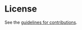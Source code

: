 # License

See the
[guidelines for contributions](https://github.com/core-wg/coral/blob/main/CONTRIBUTING.md).
